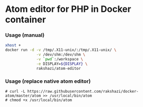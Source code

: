 # Atom editor for PHP in Docker container

### Usage (manual)

```bash
xhost +
docker run -d -v /tmp/.X11-unix/:/tmp/.X11-unix/ \
              -v /dev/shm:/dev/shm \
              -v `pwd`:/workspace \
              -e DISPLAY=${DISPLAY} \
              rakshazi/atom-editor
```

### Usage (replace native atom editor)
```
# curl -L https://raw.githubusercontent.com/rakshazi/docker-atom/master/atom >> /usr/local/bin/atom
# chmod +x /usr/local/bin/atom
```
